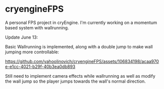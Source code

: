 # cryengineFPS

A personal FPS project in cryEngine. I'm currently working on a momentum based system with wallrunning.

Update June 13:

Basic Wallrunning is implemented, along with a double jump to make wall jumping more controllable:


https://github.com/yahoolinovich/cryengineFPS/assets/106834198/acaa970e-e1cc-4021-b29f-40b3ea0db893

Still need to implement camera effects while wallrunning as well as modify the wall jump so the player jumps towards the wall's normal direction.

